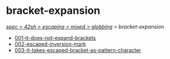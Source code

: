 # bracket-expansion

*[spec > 42sh > escaping > mixed > globbing](..) > bracket-expansion*

* [001-it-does-not-expand-brackets](./001-it-does-not-expand-brackets)
* [002-escaped-inversion-mark](./002-escaped-inversion-mark)
* [003-it-takes-escaped-bracket-as-pattern-character](./003-it-takes-escaped-bracket-as-pattern-character)
